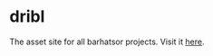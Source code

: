# dribl
The asset site for all barhatsor projects. Visit it [here](https://barhatsor.github.io/dribl).
